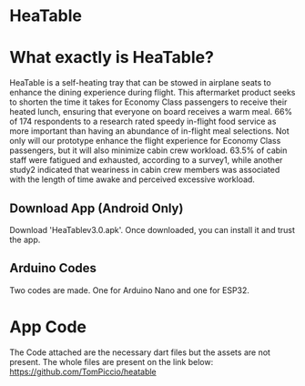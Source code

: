 # HeaTable

# What exactly is HeaTable? 

HeaTable is a self-heating tray that can be stowed in airplane seats to enhance the dining experience during flight. This aftermarket product seeks to shorten the time it takes for Economy Class passengers to receive their heated lunch, ensuring that everyone on board receives a warm meal. 66% of 174 respondents to a research rated speedy in-flight food service as more important than having an abundance of in-flight meal selections. Not only will our prototype enhance the flight experience for Economy Class passengers, but it will also minimize cabin crew workload. 63.5% of cabin staff were fatigued and exhausted, according to a survey1, while another study2 indicated that weariness in cabin crew members was associated with the length of time awake and perceived excessive workload.

## Download App (Android Only)
Download 'HeaTablev3.0.apk'.
Once downloaded, you can install it and trust the app.

## Arduino Codes
Two codes are made. One for Arduino Nano and one for ESP32.

# App Code
The Code attached are the necessary dart files but the assets are not present. The whole files are present on the link below:
https://github.com/TomPiccio/heatable
